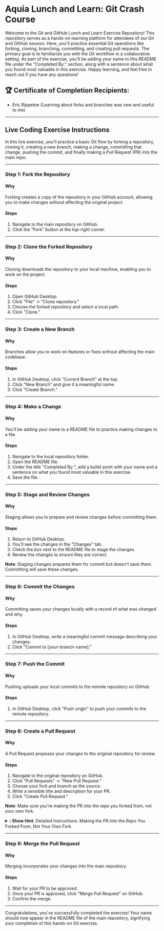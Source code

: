 # Aquia Lunch and Learn: Git Crash Course

Welcome to the Git and GitHub Lunch and Learn Exercise Repository! This repository serves as a hands-on learning platform for attendees of our Git and GitHub session. Here, you'll practice essential Git operations like forking, cloning, branching, committing, and creating pull requests. The primary goal is to familiarize you with the Git workflow in a collaborative setting. As part of the exercise, you'll be adding your name to this README file under the "Completed By:" section, along with a sentence about what you found most valuable in this exercise. Happy learning, and feel free to reach out if you have any questions!

## 🏆 Certificate of Completion Recipients:

- Eric Rippetoe (Learning about forks and branches was new and useful to me)



---




## Live Coding Exercise Instructions

In this live exercise, you'll practice a basic Git flow by forking a repository, cloning it, creating a new branch, making a change, committing that change, pushing the commit, and finally making a Pull Request (PR) into the main repo.

---

### Step 1: Fork the Repository

#### Why
Forking creates a copy of the repository in your GitHub account, allowing you to make changes without affecting the original project.

#### Steps
1. Navigate to the main repository on GitHub.
2. Click the "Fork" button at the top-right corner.

---

### Step 2: Clone the Forked Repository

#### Why
Cloning downloads the repository to your local machine, enabling you to work on the project.

#### Steps
1. Open GitHub Desktop.
2. Click "File" -> "Clone repository."
3. Choose the forked repository and select a local path.
4. Click "Clone."

---

### Step 3: Create a New Branch

#### Why
Branches allow you to work on features or fixes without affecting the main codebase.

#### Steps
1. In GitHub Desktop, click "Current Branch" at the top.
2. Click "New Branch" and give it a meaningful name.
3. Click "Create Branch."

---

### Step 4: Make a Change

#### Why
You'll be adding your name to a README file to practice making changes to a file.

#### Steps
1. Navigate to the local repository folder.
2. Open the README file.
3. Under the title "Completed By:", add a bullet point with your name and a sentence on what you found most valuable in this exercise.
4. Save the file.

---

### Step 5: Stage and Review Changes

#### Why
Staging allows you to prepare and review changes before committing them.

#### Steps
1. Return to GitHub Desktop.
2. You'll see the changes in the "Changes" tab.
3. Check the box next to the README file to stage the changes.
4. Review the changes to ensure they are correct.

**Note**: Staging changes prepares them for commit but doesn't save them. Committing will save these changes.

---

### Step 6: Commit the Changes

#### Why
Committing saves your changes locally with a record of what was changed and why.

#### Steps
1. In GitHub Desktop, write a meaningful commit message describing your changes.
2. Click "Commit to [your-branch-name]."

---

### Step 7: Push the Commit

#### Why
Pushing uploads your local commits to the remote repository on GitHub.

#### Steps
1. In GitHub Desktop, click "Push origin" to push your commits to the remote repository.

---

### Step 8: Create a Pull Request

#### Why
A Pull Request proposes your changes to the original repository for review.

#### Steps
1. Navigate to the original repository on GitHub.
2. Click "Pull Requests" -> "New Pull Request."
3. Choose your fork and branch as the source.
4. Write a sensible title and description for your PR.
5. Click "Create Pull Request."

**Note**: Make sure you're making the PR into the repo you forked from, not your own fork.

<details>
  <summary>ℹ️ <strong>Show Hint</strong>: Detailed Instructions: Making the PR into the Repo You Forked From, Not Your Own Fork</summary>

  ### Why
  When you create a Pull Request (PR), the default behavior might be to propose changes to your own forked repository. However, the goal here is to propose changes to the original repository from which you forked. This is crucial for your changes to be reviewed and potentially merged into the main codebase.

  ### Steps

  #### 1. Navigate to the "Pull Requests" Tab
  - After pushing your changes, go to GitHub and navigate to your own fork of the repository.
  - Click on the "Pull Requests" tab located near the top of the page.

  #### 2. Start a New Pull Request
  - Click the green "New Pull Request" button. This will take you to a new page to configure the PR.

  #### 3. Change the "Base Repository"
  - You'll see two dropdown menus at the top that specify the "base repository" and the "head repository."
    - "Base repository" is where you want your changes to go.
    - "Head repository" is where your changes are coming from.

  - By default, both the "base" and "head" repositories might be set to your own fork. You'll need to change the "base repository" to the original repository you forked from.

  #### 4. Select the Repositories and Branches
  - Click on the "base repository" dropdown and select the original repository (not your fork).
  - Ensure the "base" branch is set to `main` or the branch you want to merge your changes into.
  - The "head repository" should be your own fork, and the "compare" branch should be the branch where you made your changes.

  #### 5. Review and Create
  - After setting the repositories and branches correctly, review the changes one more time to make sure everything looks good.
  - Write a sensible title and a detailed description explaining what changes you've made and why.
  - Click "Create Pull Request."

  **Note**: Always double-check to ensure you're making the PR into the original repository you forked from, and not back into your own fork. This is crucial for your changes to be reviewed and considered for merging into the main project.

  By following these steps, you'll ensure that your Pull Request is directed at the original repository, making it possible for your changes to be reviewed and potentially merged by the project maintainers.

</details>

---

### Step 9: Merge the Pull Request

#### Why
Merging incorporates your changes into the main repository.

#### Steps
1. Wait for your PR to be approved.
2. Once your PR is approved, click "Merge Pull Request" on GitHub.
3. Confirm the merge.

---


Congratulations, you've successfully completed the exercise! Your name should now appear in the README file of the main repository, signifying your completion of this hands-on Git exercise.
